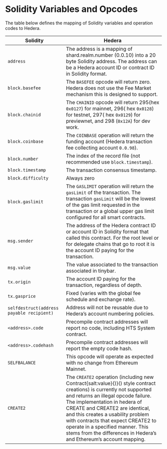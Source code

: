 # Solidity Variables and Opcodes

The table below defines the mapping of Solidity variables and operation codes to Hedera.

| Solidity                                  | Hedera                                                                                                                                                                                                                                                                                                                                                                                                               |
| ----------------------------------------- | -------------------------------------------------------------------------------------------------------------------------------------------------------------------------------------------------------------------------------------------------------------------------------------------------------------------------------------------------------------------------------------------------------------------- |
| `address`                                 | The address is a mapping of shard.realm.number (0.0.10) into a 20 byte Solidity address. The address can be a Hedera account ID or contract ID in Solidity format.                                                                                                                                                                                                                                                   |
| `block.basefee`                           | The `BASEFEE` opcode will return zero. Hedera does not use the Fee Market mechanism this is designed to support.                                                                                                                                                                                                                                                                                                     |
| `block.chainid`                           | The `CHAINID` opcode will return 295(hex `0x0127`) for mainnet, 296( hex `0x0128`) for testnet, 297( hex `0x0129`) for previewnet, and 298 (`0x12A`) for dev work.                                                                                                                                                                                                                                                   |
| `block.coinbase`                          | The `COINBASE` operation will return the funding account (Hedera transaction fee collecting account `0.0.98`).                                                                                                                                                                                                                                                                                                       |
| `block.number`                            | The index of the record file (not recommended use `block.timestamp`).                                                                                                                                                                                                                                                                                                                                                |
| `block.timestamp`                         | The transaction consensus timestamp.                                                                                                                                                                                                                                                                                                                                                                                 |
| `block.difficulty`                        | Always zero                                                                                                                                                                                                                                                                                                                                                                                                          |
| `block.gaslimit`                          | The `GASLIMIT` operation will return the `gasLimit` of the transaction. The transaction `gasLimit` will be the lowest of the gas limit requested in the transaction or a global upper gas limit configured for all smart contracts.                                                                                                                                                                                  |
| `msg.sender`                              | The address of the Hedera contract ID or account ID in Solidity format that called this contract.  For the root level or for delegate chains that go to root it is the account ID paying for the transaction.                                                                                                                                                                                                        |
| `msg.value`                               | The value associated to the transaction associated in tinybar.                                                                                                                                                                                                                                                                                                                                                       |
| `tx.origin`                               | The account ID paying for the transaction, regardless of depth.                                                                                                                                                                                                                                                                                                                                                      |
| `tx.gasprice`                             | Fixed (varies with the global fee schedule and exchange rate).                                                                                                                                                                                                                                                                                                                                                       |
| `selfdestruct(address payable recipient)` | Address will not be reusable due to Hedera’s account numbering policies.                                                                                                                                                                                                                                                                                                                                             |
| `<address>.code`                          | Precompile contract addresses will report no code, including HTS System contract.                                                                                                                                                                                                                                                                                                                                    |
| `<address>.codehash`                      | Precompile contract addresses will report the empty code hash.                                                                                                                                                                                                                                                                                                                                                       |
| `SELFBALANCE`                             | This opcode will operate as expected with no change from Ethereum Mainnet.                                                                                                                                                                                                                                                                                                                                           |
| `CREATE2`                                 | The `CREATE2` operation (including new Contract{salt:value}()}() style contract creations) is currently not supported and returns an illegal opcode failure. The implementation in hedera of CREATE and CREATE2 are identical, and this creates a usability problem with contracts that expect CREATE2 to operate in a specified manner. This stems from the differences in Hedera’s and Ethereum’s account mapping. |
